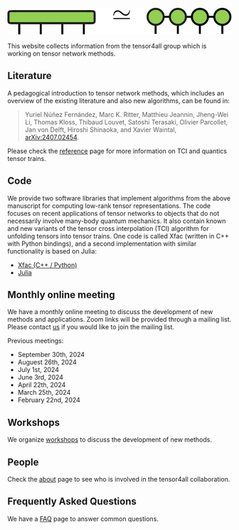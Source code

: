 ![](tci.svg)

This website collects information from the tensor4all group which is working on tensor network methods.


## Literature

A pedagogical introduction to tensor network methods, which includes an overview of the existing literature and also new algorithms, can be found in:

> Yuriel Núñez Fernández, Marc K. Ritter, Matthieu Jeannin, Jheng-Wei Li, Thomas Kloss, Thibaud Louvet, Satoshi Terasaki, Olivier Parcollet, Jan von Delft, Hiroshi Shinaoka, and Xavier Waintal, [arXiv:2407.02454](https://arxiv.org/abs/2407.02454).

Please check the [reference](reference.html) page for more information on TCI and quantics tensor trains.

## Code

We provide two software libraries that implement algorithms from the above manuscript for computing low-rank tensor representations.
The code focuses on recent applications of tensor networks to objects that do not necessarily involve many-body quantum mechanics. 
It also contain known and new variants of the tensor cross interpolation (TCI) algorithm for unfolding tensors into tensor trains.
One code is called Xfac (written in C++ with Python bindings), and a second implementation with similar functionality is based on Julia:

* [Xfac (C++ / Python)](https://xfac.readthedocs.io/en/latest/intro.html)
* [Julia](julia.html)

<a id="onlinemeeting"></a>
## Monthly online meeting
We have a monthly online meeting to discuss the development of new methods and applications. Zoom links will be provided through a mailing list. Please contact [us](<mailto:h.shinaoka@gmail.com>) if you would like to join the mailing list.

Previous meetings:

* September 30th, 2024
* Auguest 26th, 2024
* July 1st, 2024
* June 3rd, 2024
* April 22th, 2024
* March 25th, 2024
* February 22nd, 2024

## Workshops

We organize [workshops](workshop/index.html) to discuss the development of new methods.

## People

Check the [about](about.html) page to see who is involved in the tensor4all collaboration.

## Frequently Asked Questions
We have a [FAQ](faq.html) page to answer common questions.
